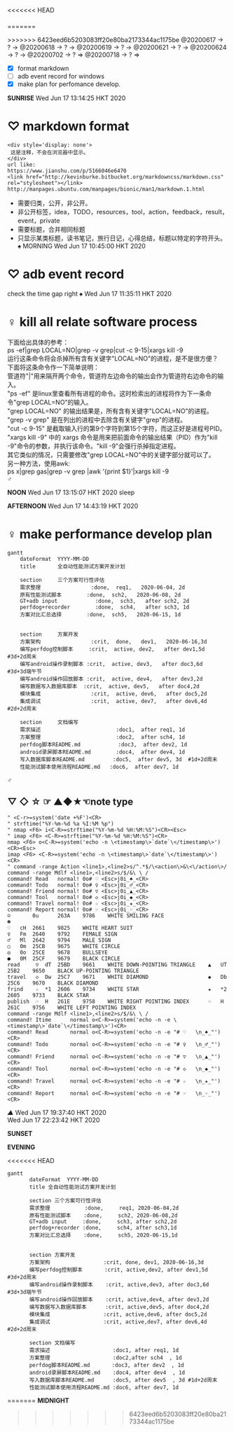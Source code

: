 <<<<<<< HEAD
#### <link rel="stylesheet" href="./css/hiddenprivate.css"/>

=======
<link rel="stylesheet" type="text/css" href="./css/hiddenprivate.css"/>
>>>>>>> 6423eed6b5203083ff20e80ba2173344ac1175be
<TODO>@20200617 → ? → @20200618 → ? → @20200619 → ? → @20200621 → ? → @20200624 → ? → @20200702 → ? ⇒ @20200718 → ? ⇒ </TODO>

- [x] format markdown      
- [ ] adb event record for windows     
- [x] make plan for perfomance develop.     

<timeblock>__SUNRISE__</timeblock>
<timestamp>Wed Jun 17 13:14:25 HKT 2020 </timestamp>
# ♡  markdown format
```
<div style='display: none'>
 这是注释，不会在浏览器中显示。
</div>
url like:
https://www.jianshu.com/p/5166046e6470
<link href="http://kevinburke.bitbucket.org/markdowncss/markdown.css" rel="stylesheet"></link>
http://manpages.ubuntu.com/manpages/bionic/man1/markdown.1.html
```
* 需要归类，公开，非公开。
* 非公开标签，idea，TODO，resources，tool，action，feedback，result，event，private
* 需要标题，合并相同标题
* 只显示某类标题，读书笔记，旅行日记，心得总结，标题以特定的字符开头。
_♠_
<timeblock>MORNING</timeblock>
<timestamp>Wed Jun 17 10:45:00 HKT 2020 </timestamp>
# ♡  adb event record
check the time gap right
_♠_
<timestamp>Wed Jun 17 11:35:11 HKT 2020 </timestamp>
# ♀ kill all relate software process
下面给出具体的参考：  
ps -ef|grep LOCAL=NO|grep -v grep|cut -c 9-15|xargs kill -9  
运行这条命令将会杀掉所有含有关键字"LOCAL=NO"的进程，是不是很方便？  
下面将这条命令作一下简单说明：  
管道符"|"用来隔开两个命令，管道符左边命令的输出会作为管道符右边命令的输入。  
"ps -ef" 是linux里查看所有进程的命令。这时检索出的进程将作为下一条命令"grep LOCAL=NO"的输入。  
"grep LOCAL=NO" 的输出结果是，所有含有关键字"LOCAL=NO"的进程。  
"grep -v grep" 是在列出的进程中去除含有关键字"grep"的进程。  
"cut -c 9-15" 是截取输入行的第9个字符到第15个字符，而这正好是进程号PID。  
"xargs kill -9" 中的 xargs 命令是用来把前面命令的输出结果（PID）作为"kill -9"命令的参数，并执行该命令。"kill -9"会强行杀掉指定进程。  
其它类似的情况，只需要修改"grep LOCAL=NO"中的关键字部分就可以了。  
另一种方法，使用awk:  
ps x|grep gas|grep -v grep |awk '{print $1}'|xargs kill -9  
_♂_

<timeblock>__NOON__</timeblock>
<timestamp>Wed Jun 17 13:15:07 HKT 2020</timestamp>
<action>sleep</action>

<timeblock>__AFTERNOON__</timeblock>
<timestamp>Wed Jun 17 14:43:19 HKT 2020 </timestamp>
# ♀ make performance develop plan 
```mermaid
gantt         
    dateFormat  YYYY-MM-DD   
    title       全自动性能测试方案开发计划

    section     三个方案可行性评估
    需求整理	            :done,  req1,   2020-06-04, 2d
    原有性能测试脚本	    :done,  sch2,   2020-06-08, 2d
    GT+adb input		    :done,  sch3,   after sch2, 2d
    perfdog+recorder        :done, 	sch4,   after sch3, 1d 
    方案对比汇总选择        :done,  sch5,   2020-06-15, 1d 


    section     方案开发
    方案架构 			    :crit,  done,   dev1,   2020-06-16,3d    
    编写perfdog控制脚本     :crit,  active, dev2,   after dev1,5d   #3d+2d周末 
    编写android操作录制脚本 :crit,  active, dev3,   after doc3,6d   #3d+3d端午节
    编写android操作回放脚本 :crit,  active, dev4,   after dev3,2d
    编写数据写入数据库脚本  :crit,  active, dev5,   after doc4,2d
    模块集成            	:crit,  active, dev6,   after doc5,2d
    集成调试           		:crit,  active, dev7,   after dev6,4d   #2d+2d周末

    section     文档编写
    需求描述           		        :doc1,  after req1, 1d
    方案整理      			        :doc2,  after sch4, 1d
    perfdog脚本README.md            :doc3,  after dev2, 1d
    android录屏脚本README.md        :doc4,  after dev4, 1d
    写入数据库脚本README.md         :doc5,  after dev5, 3d  #1d+2d周末
    性能测试脚本使用流程README.md   :doc6,  after dev7, 1d       
```
_♂_
## ▽ ◇ ☆ ☞ ▲◆★☜note type
```
" <C-r>=system('date +%F')<CR>
" strftime("%Y-%m-%d %a %I:%M %p")
" nmap <F6> i<C-R>=strftime("%Y-%m-%d %H:%M:%S")<CR><Esc>
" imap <F6> <C-R>=strftime("%Y-%m-%d %H:%M:%S")<CR>
nmap <F6> o<C-R>=system('echo -n \<timestamp\>`date`\</timestamp\>')<CR><Esc>
imap <F6> <C-R>=system('echo -n \<timestamp\>`date`\</timestamp\>')<CR>
" command -range Action <line1>,<line2>s/^.*$/\<action\>&\<\/action\>/
command -range Mdlf <line1>,<line2>s/$/&\ \ /
command! Read   normal! 0o# ♡ <Esc>j0i_♠_<CR>
command! Todo   normal! 0o# ♀ <Esc>j0i_♂_<CR>
command! Friend normal! 0o# ▽ <Esc>j0i_▲_<CR>
command! Tool   normal! 0o# ◇ <Esc>j0i_◆_<CR>
command! Travel normal! 0o# ☆ <Esc>j0i_★_<CR>
command! Report normal! 0o# ☞ <Esc>j0i_☜_<CR>
☺       0u      263A    9786    WHITE SMILING FACE
☻
♡	cH	2661	9825	WHITE HEART SUIT
♀	Fm	2640	9792	FEMALE SIGN
♂	Ml	2642	9794	MALE SIGN
○	0m	25CB	9675	WHITE CIRCLE
◎	0o	25CE	9678	BULLSEYE
●	0M	25CF	9679	BLACK CIRCLE
read     ▽	dT	25BD	9661	WHITE DOWN-POINTING TRIANGLE    ▲	UT	25B2	9650	BLACK UP-POINTING TRIANGLE
travel   ◇	Dw	25C7	9671	WHITE DIAMOND                   ◆	Db	25C6	9670	BLACK DIAMOND
frind    ☆	*1	2606	9734	WHITE STAR                      ★	*2	2605	9733	BLACK STAR                      
publish  ☞	H	261E	9758	WHITE RIGHT POINTING INDEX      ☜	H	261C	9756	WHITE LEFT POINTING INDEX
command -range Mdlf <line1>,<line2>s/$/&\ \ /
command! Itime      normal o<C-R>=system('echo -n -e \<timestamp\>`date`\</timestamp\>')<CR>
command! Read       normal o<C-R>=system('echo -n -e "# ♡   \n_♠_"')<CR>
command! Todo       normal o<C-R>=system('echo -n -e "# ♀   \n_♂_"')<CR>
command! Friend     normal o<C-R>=system('echo -n -e "# ▽   \n_▲_"')<CR>
command! Tool       normal o<C-R>=system('echo -n -e "# ◇   \n_◆_"')<CR>
command! Travel     normal o<C-R>=system('echo -n -e "# ☆   \n_★_"')<CR>
command! Report     normal o<C-R>=system('echo -n -e "# ☞   \n_☜_"')<CR>
```
_▲_ 
<timestamp>Wed Jun 17 19:37:40 HKT 2020</timestamp>  
<timestamp>Wed Jun 17 22:23:42 HKT 2020</timestamp>

<timeblock>__SUNSET__</timeblock>

<timeblock>__EVENING__</timeblock>

<<<<<<< HEAD
```mermaid
gantt         
       dateFormat  YYYY-MM-DD   
       title 全自动性能测试方案开发计划

       section 三个方案可行性评估
       需求整理	          :done,     req1, 2020-06-04,2d
       原有性能测试脚本	   :done,     sch2, 2020-06-08,2d
       GT+adb input		:done,     sch3, after sch2,2d
       perfdog+recorder :done, 	   sch4, after sch3,1d 
       方案对比汇总选择    :done, 	  sch5, 2020-06-15,1d 
       

       section 方案开发
       方案架构 			    :crit, done, dev1, 2020-06-16,3d  
       编写perfdog控制脚本       :crit, active,dev2, after dev1,5d #3d+2d周末 
       编写android操作录制脚本    :crit, active,dev3, after doc3,6d #3d+3d端午节
       编写android操作回放脚本    :crit, active,dev4, after dev3,2d
       编写数据写入数据库脚本      :crit, active,dev5, after doc4,2d
       模块集成            		:crit, active,dev6, after doc5,2d
       集成调试           		:crit, active,dev7, after dev6,4d #2d+2d周末

       section 文档编写
       需求描述           		   :doc1, after req1, 1d
   	   方案整理      			   :doc2,after sch4  , 1d
       perfdog脚本README.md       :doc3, after dev2  , 1d
       android录屏脚本README.md    :doc4, after dev4  , 1d
       写入数据库脚本README.md      :doc5, after dev5  , 3d #1d+2d周末
       性能测试脚本使用流程README.md :doc6, after dev7, 1d       
```
=======
<timeblock>__MIDNIGHT__</timeblock>
>>>>>>> 6423eed6b5203083ff20e80ba2173344ac1175be
